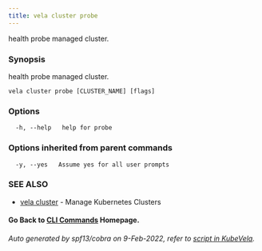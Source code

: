 ```yaml
---
title: vela cluster probe
---
```


health probe managed cluster.

### Synopsis

health probe managed cluster.

```
vela cluster probe [CLUSTER_NAME] [flags]
```

### Options

```
  -h, --help   help for probe
```

### Options inherited from parent commands

```
  -y, --yes   Assume yes for all user prompts
```

### SEE ALSO

* [vela cluster](vela_cluster)	 - Manage Kubernetes Clusters

#### Go Back to [CLI Commands](vela) Homepage.


###### Auto generated by spf13/cobra on 9-Feb-2022, refer to [script in KubeVela](https://github.com/oam-dev/kubevela/tree/master/hack/docgen).
